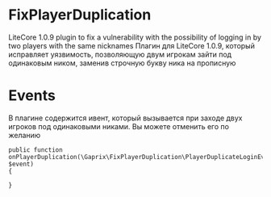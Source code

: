 # FixPlayerDuplication
LiteCore 1.0.9 plugin to fix a vulnerability with the possibility of logging in by two players with the same nicknames
Плагин для LiteCore 1.0.9, который исправляет уязвимость, позволяющую двум игрокам зайти под одинаковым ником, заменив строчную букву ника на прописную

# Events
В плагине содержится ивент, который вызывается при заходе двух игроков под одинаковыми никами. Вы можете отменить его по желанию
```
public function onPlayerDuplication(\Gaprix\FixPlayerDuplication\PlayerDuplicateLoginEvent $event)
{

}
```
